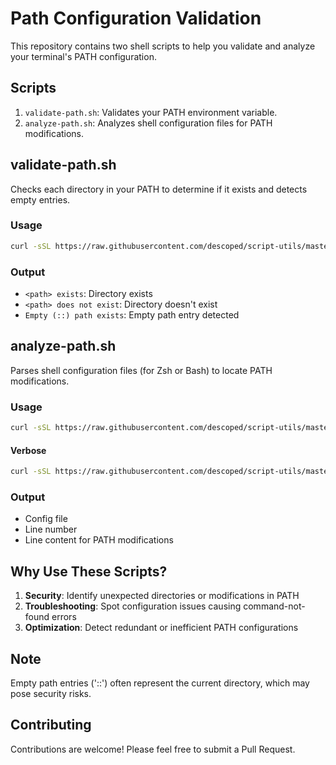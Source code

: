 # Path Configuration Validation

This repository contains two shell scripts to help you validate and analyze your terminal's PATH configuration.

## Scripts

1. `validate-path.sh`: Validates your PATH environment variable.
2. `analyze-path.sh`: Analyzes shell configuration files for PATH modifications.

## validate-path.sh

Checks each directory in your PATH to determine if it exists and detects empty entries.

### Usage

```bash
curl -sSL https://raw.githubusercontent.com/descoped/script-utils/master/validate-path/validate-path.sh | sh
```

### Output

- `<path> exists`: Directory exists
- `<path> does not exist`: Directory doesn't exist
- `Empty (::) path exists`: Empty path entry detected

## analyze-path.sh

Parses shell configuration files (for Zsh or Bash) to locate PATH modifications.

### Usage

```zsh
curl -sSL https://raw.githubusercontent.com/descoped/script-utils/master/validate-path/analyze-path.sh | zsh
```

#### Verbose

```zsh
curl -sSL https://raw.githubusercontent.com/descoped/script-utils/master/validate-path/analyze-path.sh | zsh -s - -v
```

### Output

- Config file
- Line number
- Line content for PATH modifications

## Why Use These Scripts?

1. **Security**: Identify unexpected directories or modifications in PATH
2. **Troubleshooting**: Spot configuration issues causing command-not-found errors
3. **Optimization**: Detect redundant or inefficient PATH configurations

## Note

Empty path entries ('::') often represent the current directory, which may pose security risks.

## Contributing

Contributions are welcome! Please feel free to submit a Pull Request.